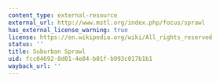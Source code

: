 ```yaml
---
content_type: external-resource
external_url: http://www.mstl.org/index.php/focus/sprawl
has_external_license_warning: true
license: https://en.wikipedia.org/wiki/All_rights_reserved
status: ''
title: Suburban Sprawl
uid: fcc04692-8d01-4e84-b01f-b993c017b1b1
wayback_url: ''
---
```

